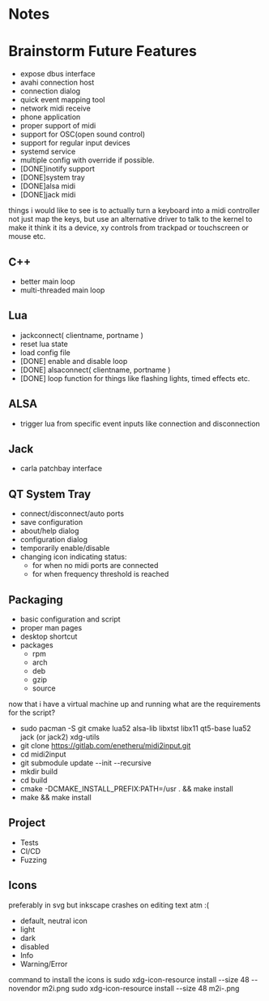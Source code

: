 Notes
=====

Brainstorm Future Features
================
* expose dbus interface
* avahi connection host
* connection dialog
* quick event mapping tool
* network midi receive
* phone application
* proper support of midi
* support for OSC(open sound control)
* support for regular input devices
* systemd service
* multiple config with override if possible.
* [DONE]inotify support
* [DONE]system tray
* [DONE]alsa midi
* [DONE]jack midi

things i would like to see is to actually turn a keyboard into a midi
controller not just map the keys, but use an alternative driver to talk to the
kernel to make it think it its a device, xy controls from trackpad or
touchscreen or mouse etc.

C++
----
* better main loop
* multi-threaded main loop

Lua
----
* jackconnect( clientname, portname )
* reset lua state
* load config file
* [DONE] enable and disable loop
* [DONE] alsaconnect( clientname, portname )
* [DONE] loop function for things like flashing lights, timed effects etc.

ALSA
----
* trigger lua from specific event inputs like connection and disconnection

Jack
----
* carla patchbay interface

QT System Tray
-----------
* connect/disconnect/auto ports
* save configuration
* about/help dialog
* configuration dialog
* temporarily enable/disable
* changing icon indicating status:
    * for when no midi ports are connected
    * for when frequency threshold is reached

Packaging
---------
* basic configuration and script
* proper man pages
* desktop shortcut
* packages
    * rpm
    * arch
    * deb
    * gzip
    * source

now that i have a virtual machine up and running what are the requirements for
the script?

* sudo pacman -S git cmake lua52 alsa-lib libxtst libx11 qt5-base lua52 jack
  (or jack2) xdg-utils
* git clone https://gitlab.com/enetheru/midi2input.git
* cd midi2input
* git submodule update --init --recursive
* mkdir build
* cd build
* cmake -DCMAKE_INSTALL_PREFIX:PATH=/usr . && make install
* make && make install

Project
-------
* Tests
* CI/CD
* Fuzzing

Icons
-----
preferably in svg but inkscape crashes on editing text atm :(
* default, neutral icon
* light
* dark
* disabled
* Info
* Warning/Error

command to install the icons is
sudo xdg-icon-resource install --size 48 --novendor m2i.png
sudo xdg-icon-resource install --size 48 m2i-<whatever>.png
